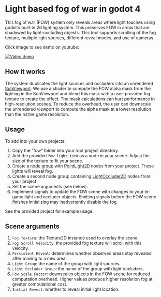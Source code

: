 # Light based fog of war in godot 4
This fog of war (FOW) system only reveals areas where light touches using godot's built-in 2d lighting system. This preserves FOW in areas that are shadowed by light-occluding objects. This tool supports scrolling of the fog texture, multiple light sources, different reveal modes, and use of cameras.

Click image to see demo on youtube: 

[![Video demo](http://img.youtube.com/vi/SyBqYFzUPOw/0.jpg)](http://www.youtube.com/watch?v=SyBqYFzUPOw)

## How it works
The system duplicates the light sources and occluders into an unrendered [SubViewport](https://docs.godotengine.org/en/stable/classes/class_subviewport.html). We use a shader to compute the FOW alpha mask from the lighting in the SubViewport and blend this mask with a user-provided fog texture to create the effect. The mask calculations can hurt performance in high-resolution scenes. To reduce the overhead, the user can downscale the unrendered viewport to compute the alpha mask at a lower resolution than the native game resolution.   

## Usage
To add into your own projects:
1. Copy the "fow" folder into your root project directory.
2. Add the provided `fow_light.tscn` as a node in your scene. Adjust the size of the texture to fit your scene.
3. Create a [node group](https://docs.godotengine.org/en/stable/tutorials/scripting/groups.html) with [PointLight2D](https://docs.godotengine.org/en/stable/classes/class_pointlight2d.html) nodes from your project. These lights will reveal fog.
4. Create a second node group containing [LightOccluder2D](https://docs.godotengine.org/en/stable/classes/class_lightoccluder2d.html) nodes from your project.
5. Set the scene arguments (see below).
6. Implement signals to update the FOW scene with changes to your in-game light and occluder objects. Emitting signals before the FOW scene finishes initializing may inadvertently disable the fog.

See the provided project for example usage. 

## Scene arguments
1. `Fog Texture`: the Texture2D instance used to overlay the scene.
2. `Fog Scroll Velocity`: the provided fog texture will scroll with this velocity.
3. `Persistent Reveal`: determines whether observed areas stay revealed after moving to a new area.
4. `Light Group`: the name of the group with light sources.
5. `Light Occluder Group`: the name of the group with light occluders.
6. `Fow Scale Factor`: downscales objects in the FOW scene for reduced computation overhead. Higher values produce higher resolution fog at greater computational cost.
7. `Initial Reveal`: whether to reveal initial light location.

